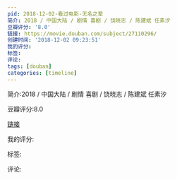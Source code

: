 ```yaml
---
pid: 2018-12-02-看过电影-无名之辈
简介: 2018 / 中国大陆 / 剧情 喜剧 / 饶晓志 / 陈建斌 任素汐
豆瓣评分: '8.0'
链接: https://movie.douban.com/subject/27110296/
创建时间: '2018-12-02 09:23:51'
我的评分:
标签:
评论:
tags: [douban]
categories: [timeline]
---
```

简介:2018 / 中国大陆 / 剧情 喜剧 / 饶晓志 / 陈建斌 任素汐

豆瓣评分:8.0

[链接](https://movie.douban.com/subject/27110296/)

我的评分:

标签:

评论:

